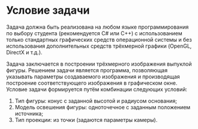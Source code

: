 # Условие задачи
Задача должна быть реализована на любом языке программирования по выбору студента (рекомендуется C# или C++) с использованием только стандартных графических средств операционной системы и без использования дополнительных средств трёхмерной графики (OpenGL, DirectX и т.д.). 

Задача заключается в построении трёхмерного изображения выпуклой фигуры. Решением задачи является программа, позволяющая указывать параметры создаваемого изображения и производящая построение соответствующего изображения в графическом окне.
Условие задачи формируется путём комбинации следующих условий:
1.	Тип фигуры: конус с заданной высотой и радиусом основания;
2.	Модель освешения фигуры: одноточечное с заданным положением источника;
3.	Тип проекции: из точки (задаются параметры камеры).
